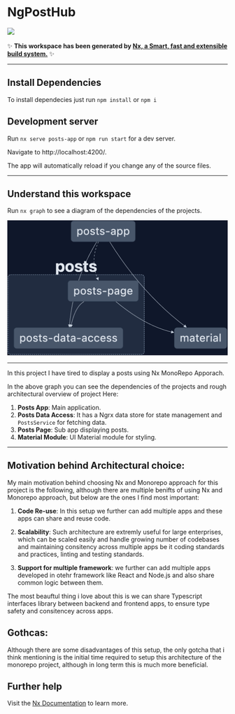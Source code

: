 # NgPostHub

<a alt="Nx logo" href="https://nx.dev" target="_blank" rel="noreferrer"><img src="https://raw.githubusercontent.com/nrwl/nx/master/images/nx-logo.png" width="45"></a>

✨ **This workspace has been generated by [Nx, a Smart, fast and extensible build system.](https://nx.dev)** ✨

---
## Install Dependencies

To install dependecies just run `npm install` or `npm i`

## Development server

Run `nx serve posts-app` or `npm run start` for a dev server. 

Navigate to http://localhost:4200/. 

The app will automatically reload if you change any of the source files.

---

## Understand this workspace

Run `nx graph` to see a diagram of the dependencies of the projects.

<img src="./graph.png">

---

In this project I have tired to display a posts using Nx MonoRepo Apporach.

In the above graph you can see the dependencies of the projects and rough architectural overview of project
Here:
1. **Posts App**: Main application.
2. **Posts Data Access**: It has a Ngrx data store for state management and `PostsService` for fetching data.
3. **Posts Page**: Sub app displaying posts.
4. **Material Module**: UI Material module for styling.

---

## Motivation behind Architectural choice:

My main motivation behind choosing Nx and Monorepo approach for this project is the following, although there are multiple benifts of using Nx and Monorepo approach, but below are the ones I find most important:
  
  1. **Code Re-use**: In this setup we further can add multiple apps and these apps can share and reuse code.

  2. **Scalability**: Such architecture are extremly useful for large enterprises, which can be scaled easily and handle growing number of codebases and maintaining consitency across multiple apps be it coding standards and practices, linting and testing standards.

  3. **Support for multiple framework**: we further can add multiple apps developed in otehr framework like React and Node.js and also share common logic between them. 

  The most beauftul thing i love about this is we can share Typescript interfaces library between backend and frontend apps, to ensure type safety and consitencey across apps.
  
## Gothcas:
Although there are some disadvantages of this setup, the only gotcha that i think mentioning is the initial time required to setup this architecture of the monorepo project, although in long term this is much more beneficial.

## Further help

Visit the [Nx Documentation](https://nx.dev) to learn more.

